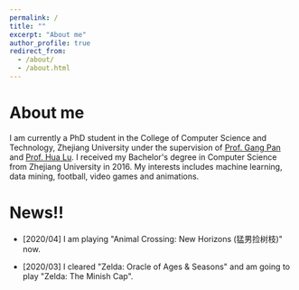 ```yaml
---
permalink: /
title: ""
excerpt: "About me"
author_profile: true
redirect_from: 
  - /about/
  - /about.html
---
```


About me
======
I am currently a PhD student in the College of Computer Science and Technology, Zhejiang University under the supervision of [Prof. Gang Pan](https://person.zju.edu.cn/en/gpan) and [Prof. Hua Lu](https://luhua.ruc.dk). I received my Bachelor's degree in Computer Science from Zhejiang University in 2016. My interests includes machine learning, data mining, football, video games and animations.

News!!
=====
* \[2020/04\] I am playing "Animal Crossing: New Horizons \(猛男捡树枝\)" now.

* \[2020/03\] I cleared "Zelda: Oracle of Ages \& Seasons" and am going to play "Zelda: The Minish Cap". 
